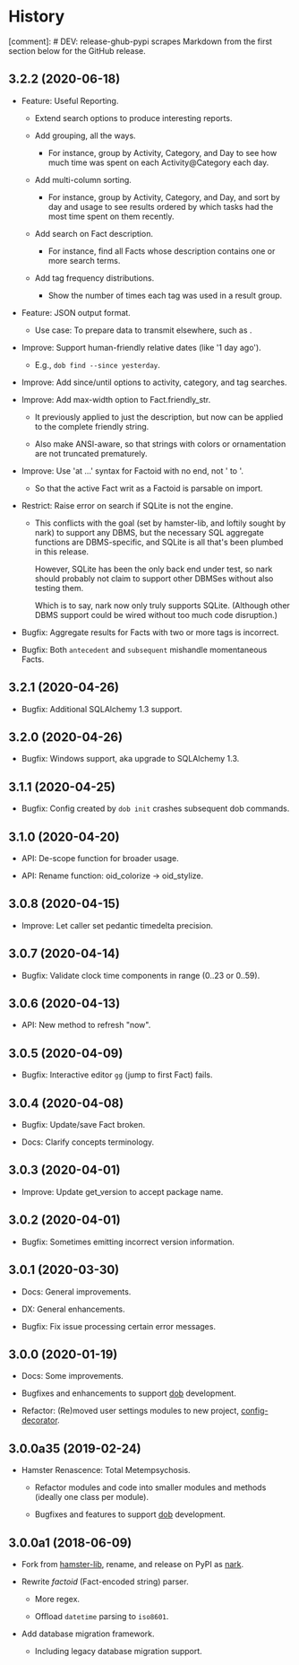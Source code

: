 # History

[comment]: # DEV: release-ghub-pypi scrapes Markdown from the first section below for the GitHub release.

## 3.2.2 (2020-06-18)

- Feature: Useful Reporting.

  - Extend search options to produce interesting reports.

  - Add grouping, all the ways.

    - For instance, group by Activity, Category, and Day to see
      how much time was spent on each Activity@Category each day.

  - Add multi-column sorting.

    - For instance, group by Activity, Category, and Day, and sort
      by day and usage to see results ordered by which tasks had the
      most time spent on them recently.

  - Add search on Fact description.

    - For instance, find all Facts whose description contains one
      or more search terms.

  - Add tag frequency distributions.

     - Show the number of times each tag was used in a result group.

- Feature: JSON output format.

   - Use case: To prepare data to transmit elsewhere, such as <third-
     party timesheet server>.

- Improve: Support human-friendly relative dates (like '1 day ago').

   - E.g., `dob find --since yesterday`.

- Improve: Add since/until options to activity, category, and tag searches.

- Improve: Add max-width option to Fact.friendly_str.

  - It previously applied to just the description, but now can be applied
    to the complete friendly string.

  - Also make ANSI-aware, so that strings with colors or ornamentation
    are not truncated prematurely.

- Improve: Use 'at ...' syntax for Factoid with no end, not ' to <now>'.

   - So that the active Fact writ as a Factoid is parsable on import.

- Restrict: Raise error on search if SQLite is not the engine.

  - This conflicts with the goal (set by hamster-lib, and loftily sought
    by nark) to support any DBMS, but the necessary SQL aggregate functions
    are DBMS-specific, and SQLite is all that's been plumbed in this release.

    However, SQLite has been the only back end under test, so nark should
    probably not claim to support other DBMSes without also testing them.

    Which is to say, nark now only truly supports SQLite. (Although other
    DBMS support could be wired without too much code disruption.)

- Bugfix: Aggregate results for Facts with two or more tags is incorrect.

- Bugfix: Both `antecedent` and `subsequent` mishandle momentaneous Facts.

## 3.2.1 (2020-04-26)

- Bugfix: Additional SQLAlchemy 1.3 support.

## 3.2.0 (2020-04-26)

- Bugfix: Windows support, aka upgrade to SQLAlchemy 1.3.

## 3.1.1 (2020-04-25)

- Bugfix: Config created by `dob init` crashes subsequent dob commands.

## 3.1.0 (2020-04-20)

- API: De-scope function for broader usage.

- API: Rename function: oid_colorize → oid_stylize.

## 3.0.8 (2020-04-15)

- Improve: Let caller set pedantic timedelta precision.

## 3.0.7 (2020-04-14)

- Bugfix: Validate clock time components in range (0..23 or 0..59).

## 3.0.6 (2020-04-13)

- API: New method to refresh "now".

## 3.0.5 (2020-04-09)

- Bugfix: Interactive editor `gg` (jump to first Fact) fails.

## 3.0.4 (2020-04-08)

- Bugfix: Update/save Fact broken.

- Docs: Clarify concepts terminology.

## 3.0.3 (2020-04-01)

- Improve: Update get_version to accept package name.

## 3.0.2 (2020-04-01)

- Bugfix: Sometimes emitting incorrect version information.

## 3.0.1 (2020-03-30)

- Docs: General improvements.

- DX: General enhancements.

- Bugfix: Fix issue processing certain error messages.

## 3.0.0 (2020-01-19)

- Docs: Some improvements.

- Bugfixes and enhancements to support [dob](https://github.com/tallybark/dob) development.

- Refactor: (Re)moved user settings modules to new project, [config-decorator](https://github.com/hotoffthehamster/config-decorator).

## 3.0.0a35 (2019-02-24)

- Hamster Renascence: Total Metempsychosis.

  - Refactor modules and code into smaller modules and methods
    (ideally one class per module).

  - Bugfixes and features to support
    [dob](https://github.com/tallybark/dob)
    development.

## 3.0.0a1 (2018-06-09)

- Fork from
  [hamster-lib](https://nark.readthedocs.io/en/latest/history-hamster-lib.html),
  rename, and release on PyPI as
  [nark](https://pypi.org/project/nark).

- Rewrite *factoid* (Fact-encoded string) parser.

  - More regex.

  - Offload `datetime` parsing to `iso8601`.

- Add database migration framework.

  - Including legacy database migration support.


